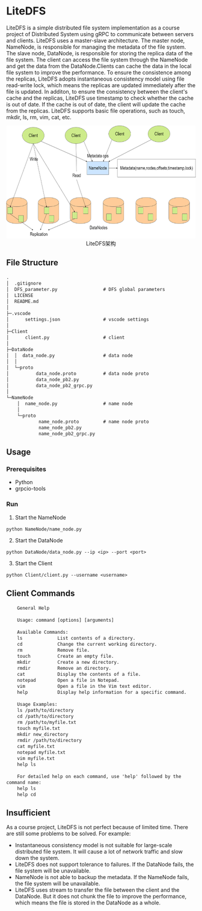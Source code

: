 # LiteDFS
LiteDFS is a simple distributed file system implementation as a course project of Distributed System using gRPC to communicate between servers and clients.
LiteDFS uses a master-slave architecture. The master node, NameNode, is responsible for managing the metadata of the file system. The slave node, DataNode, is responsible for storing the replica data of the file system. The client can access the file system through the NameNode and get the data from the DataNode.Clients can cache the data in the local file system to improve the performance. To ensure the consistence among the replicas, LiteDFS adopts instantaneous consistency model using file read-write lock, which means the replicas are updated immediately after the file is updated. In additon, to ensure the consistency between the client's cache and the replicas, LiteDFS use timestamp to check whether the cache is out of date. If the cache is out of date, the client will update the cache from the replicas.
LiteDFS supports basic file operations, such as touch, mkdir, ls, rm, vim, cat, etc.

<center>
    <img src="img/architecture.drawio.png" height="300px" />
    <figcaption style="font-size:14px">LiteDFS架构</figcaption>
</center>

## File Structure
```shell
.
│  .gitignore
│  DFS_parameter.py                 # DFS global parameters
│  LICENSE
│  README.md
│
├─.vscode
│      settings.json                # vscode settings
│
├─Client
│      client.py                    # client
│
├─DataNode
│  │  data_node.py                  # data node
│  │
│  └─proto
│          data_node.proto          # data node proto
│          data_node_pb2.py
│          data_node_pb2_grpc.py
│
└─NameNode
    │  name_node.py                 # name node
    │
    └─proto
            name_node.proto         # name node proto
            name_node_pb2.py
            name_node_pb2_grpc.py
```
## Usage
### Prerequisites
- Python
- grpcio-tools
### Run
1. Start the NameNode
```shell
python NameNode/name_node.py
```
2. Start the DataNode
```shell
python DataNode/data_node.py --ip <ip> --port <port>
```
3. Start the Client
```shell
python Client/client.py --username <username> 
```
## Client Commands
```shell
    General Help

    Usage: command [options] [arguments]   

    Available Commands:
    ls             List contents of a directory.
    cd             Change the current working directory.
    rm             Remove file.
    touch          Create an empty file.   
    mkdir          Create a new directory. 
    rmdir          Remove an directory.    
    cat            Display the contents of a file.
    notepad        Open a file in Notepad. 
    vim            Open a file in the Vim text editor.
    help           Display help information for a specific command.

    Usage Examples:
    ls /path/to/directory
    cd /path/to/directory
    rm /path/to/myfile.txt
    touch myfile.txt
    mkdir new_directory
    rmdir /path/to/directory
    cat myfile.txt
    notepad myfile.txt
    vim myfile.txt
    help ls

    For detailed help on each command, use 'help' followed by the command name:
    help ls
    help cd
```
## Insufficient
As a course project, LiteDFS is not perfect because of limited time. There are still some problems to be solved.
For example:
- Instantaneous consistency model is not suitable for large-scale distributed file system. It will cause a lot of network traffic and slow down the system.
- LiteDFS does not support tolerance to failures. If the DataNode fails, the file system will be unavailable.
- NameNode is not able to backup the metadata. If the NameNode fails, the file system will be unavailable.
- LiteDFS uses stream to transfer the file between the client and the DataNode. But it does not chunk the file to improve the performance, which means the file is stored in the DataNode as a whole. 
